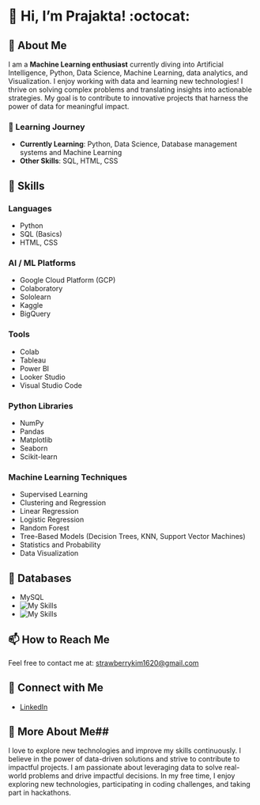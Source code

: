 # 👋 Hi, I’m Prajakta! :octocat:

## 👀 About Me
I am a **Machine Learning enthusiast** currently diving into Artificial Intelligence, Python, Data Science, Machine Learning, data analytics, and Visualization. I enjoy working with data and learning new technologies! I thrive on solving complex problems and translating insights into actionable strategies. My goal is to contribute to innovative projects that harness the power of data for meaningful impact.

### 🌱 Learning Journey
- **Currently Learning**: Python, Data Science, Database management systems and Machine Learning
- **Other Skills**: SQL, HTML, CSS

## 🐼 Skills
### Languages
- Python
- SQL (Basics)
- HTML, CSS

### AI / ML Platforms
- Google Cloud Platform (GCP)
- Colaboratory
- Sololearn
- Kaggle
- BigQuery

### Tools
- Colab
- Tableau
- Power BI
- Looker Studio
- Visual Studio Code

### Python Libraries
- NumPy
- Pandas
- Matplotlib
- Seaborn
- Scikit-learn

### Machine Learning Techniques
- Supervised Learning
- Clustering and Regression
- Linear Regression
- Logistic Regression
- Random Forest
- Tree-Based Models (Decision Trees, KNN, Support Vector Machines)
- Statistics and Probability
- Data Visualization

## 🐼 Databases
- MySQL
- ![My Skills](https://skillicons.dev/icons?i=mysql)
- ![My Skills](https://skillicons.dev/icons?i=mongodb)
 

## 📫 How to Reach Me
Feel free to contact me at: [strawberrykim1620@gmail.com](mailto:strawberrykim1620@gmail.com)

## 🔗 Connect with Me
- [LinkedIn](your-linkedin-profile-url)


## 🐼 More About Me##

I love to explore new technologies and improve my skills continuously. I believe in the power of data-driven solutions and strive to contribute to impactful projects.
I am passionate about leveraging data to solve real-world problems and drive impactful decisions. In my free time, I enjoy exploring new technologies, participating in coding challenges, and taking part in hackathons.


<!---
prajakta1321/prajakta1321 is a ✨ special ✨ repository because its `README.md` (this file) appears on your GitHub profile.
You can click the Preview link to take a look at your changes.
--->
